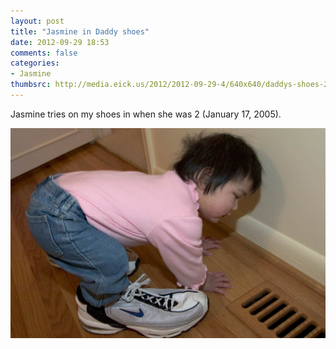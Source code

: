 ```yaml
---
layout: post
title: "Jasmine in Daddy shoes"
date: 2012-09-29 18:53
comments: false
categories: 
- Jasmine
thumbsrc: http://media.eick.us/2012/2012-09-29-4/640x640/daddys-shoes-2005-01-17.jpg
---
```

Jasmine tries on my shoes in when she was 2 (January 17, 2005).

![Jasmine in Daddy shoes](/assets/images/2012/2012-09-29-4/daddys-shoes-2005-01-17.jpg)

